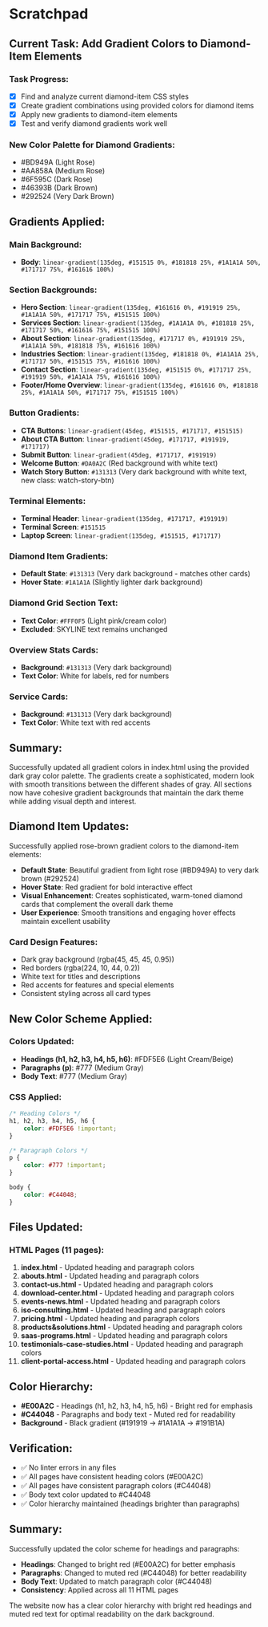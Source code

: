# Scratchpad

## Current Task: Add Gradient Colors to Diamond-Item Elements

### Task Progress:
- [x] Find and analyze current diamond-item CSS styles
- [x] Create gradient combinations using provided colors for diamond items
- [x] Apply new gradients to diamond-item elements
- [x] Test and verify diamond gradients work well

### New Color Palette for Diamond Gradients:
- #BD949A (Light Rose)
- #AA858A (Medium Rose)
- #6F595C (Dark Rose)
- #46393B (Dark Brown)
- #292524 (Very Dark Brown)

## Gradients Applied:

### Main Background:
- **Body**: `linear-gradient(135deg, #151515 0%, #181818 25%, #1A1A1A 50%, #171717 75%, #161616 100%)`

### Section Backgrounds:
- **Hero Section**: `linear-gradient(135deg, #161616 0%, #191919 25%, #1A1A1A 50%, #171717 75%, #151515 100%)`
- **Services Section**: `linear-gradient(135deg, #1A1A1A 0%, #181818 25%, #171717 50%, #161616 75%, #151515 100%)`
- **About Section**: `linear-gradient(135deg, #171717 0%, #191919 25%, #1A1A1A 50%, #181818 75%, #161616 100%)`
- **Industries Section**: `linear-gradient(135deg, #181818 0%, #1A1A1A 25%, #171717 50%, #151515 75%, #161616 100%)`
- **Contact Section**: `linear-gradient(135deg, #151515 0%, #171717 25%, #191919 50%, #1A1A1A 75%, #161616 100%)`
- **Footer/Home Overview**: `linear-gradient(135deg, #161616 0%, #181818 25%, #1A1A1A 50%, #171717 75%, #151515 100%)`

### Button Gradients:
- **CTA Buttons**: `linear-gradient(45deg, #151515, #171717, #151515)`
- **About CTA Button**: `linear-gradient(45deg, #171717, #191919, #171717)`
- **Submit Button**: `linear-gradient(45deg, #171717, #191919)`
- **Welcome Button**: `#DA0A2C` (Red background with white text)
- **Watch Story Button**: `#131313` (Very dark background with white text, new class: watch-story-btn)

### Terminal Elements:
- **Terminal Header**: `linear-gradient(135deg, #171717, #191919)`
- **Terminal Screen**: `#151515`
- **Laptop Screen**: `linear-gradient(135deg, #151515, #171717)`

### Diamond Item Gradients:
- **Default State**: `#131313` (Very dark background - matches other cards)
- **Hover State**: `#1A1A1A` (Slightly lighter dark background)

### Diamond Grid Section Text:
- **Text Color**: `#FFF0F5` (Light pink/cream color)
- **Excluded**: SKYLINE text remains unchanged

### Overview Stats Cards:
- **Background**: `#131313` (Very dark background)
- **Text Color**: White for labels, red for numbers

### Service Cards:
- **Background**: `#131313` (Very dark background)
- **Text Color**: White text with red accents

## Summary:
Successfully updated all gradient colors in index.html using the provided dark gray color palette. The gradients create a sophisticated, modern look with smooth transitions between the different shades of gray. All sections now have cohesive gradient backgrounds that maintain the dark theme while adding visual depth and interest.

## Diamond Item Updates:
Successfully applied rose-brown gradient colors to the diamond-item elements:
- **Default State**: Beautiful gradient from light rose (#BD949A) to very dark brown (#292524)
- **Hover State**: Red gradient for bold interactive effect
- **Visual Enhancement**: Creates sophisticated, warm-toned diamond cards that complement the overall dark theme
- **User Experience**: Smooth transitions and engaging hover effects maintain excellent usability

### Card Design Features:
- Dark gray background (rgba(45, 45, 45, 0.95))
- Red borders (rgba(224, 10, 44, 0.2))
- White text for titles and descriptions
- Red accents for features and special elements
- Consistent styling across all card types

## New Color Scheme Applied:

### Colors Updated:
- **Headings (h1, h2, h3, h4, h5, h6)**: #FDF5E6 (Light Cream/Beige)
- **Paragraphs (p)**: #777 (Medium Gray)
- **Body Text**: #777 (Medium Gray)

### CSS Applied:
```css
/* Heading Colors */
h1, h2, h3, h4, h5, h6 {
    color: #FDF5E6 !important;
}

/* Paragraph Colors */
p {
    color: #777 !important;
}

body {
    color: #C44048;
}
```

## Files Updated:

### HTML Pages (11 pages):
1. **index.html** - Updated heading and paragraph colors
2. **abouts.html** - Updated heading and paragraph colors
3. **contact-us.html** - Updated heading and paragraph colors
4. **download-center.html** - Updated heading and paragraph colors
5. **events-news.html** - Updated heading and paragraph colors
6. **iso-consulting.html** - Updated heading and paragraph colors
7. **pricing.html** - Updated heading and paragraph colors
8. **products&solutions.html** - Updated heading and paragraph colors
9. **saas-programs.html** - Updated heading and paragraph colors
10. **testimonials-case-studies.html** - Updated heading and paragraph colors
11. **client-portal-access.html** - Updated heading and paragraph colors

## Color Hierarchy:
- **#E00A2C** - Headings (h1, h2, h3, h4, h5, h6) - Bright red for emphasis
- **#C44048** - Paragraphs and body text - Muted red for readability
- **Background** - Black gradient (#191919 → #1A1A1A → #191B1A)

## Verification:
- ✅ No linter errors in any files
- ✅ All pages have consistent heading colors (#E00A2C)
- ✅ All pages have consistent paragraph colors (#C44048)
- ✅ Body text color updated to #C44048
- ✅ Color hierarchy maintained (headings brighter than paragraphs)

## Summary:
Successfully updated the color scheme for headings and paragraphs:
- **Headings**: Changed to bright red (#E00A2C) for better emphasis
- **Paragraphs**: Changed to muted red (#C44048) for better readability
- **Body Text**: Updated to match paragraph color (#C44048)
- **Consistency**: Applied across all 11 HTML pages

The website now has a clear color hierarchy with bright red headings and muted red text for optimal readability on the dark background.